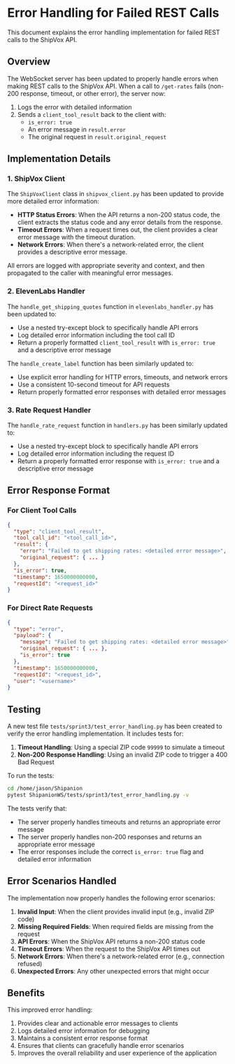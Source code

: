 # Error Handling for Failed REST Calls

This document explains the error handling implementation for failed REST calls to the ShipVox API.

## Overview

The WebSocket server has been updated to properly handle errors when making REST calls to the ShipVox API. When a call to `/get-rates` fails (non-200 response, timeout, or other error), the server now:

1. Logs the error with detailed information
2. Sends a `client_tool_result` back to the client with:
   - `is_error: true`
   - An error message in `result.error`
   - The original request in `result.original_request`

## Implementation Details

### 1. ShipVox Client

The `ShipVoxClient` class in `shipvox_client.py` has been updated to provide more detailed error information:

- **HTTP Status Errors**: When the API returns a non-200 status code, the client extracts the status code and any error details from the response.
- **Timeout Errors**: When a request times out, the client provides a clear error message with the timeout duration.
- **Network Errors**: When there's a network-related error, the client provides a descriptive error message.

All errors are logged with appropriate severity and context, and then propagated to the caller with meaningful error messages.

### 2. ElevenLabs Handler

The `handle_get_shipping_quotes` function in `elevenlabs_handler.py` has been updated to:

- Use a nested try-except block to specifically handle API errors
- Log detailed error information including the tool call ID
- Return a properly formatted `client_tool_result` with `is_error: true` and a descriptive error message

The `handle_create_label` function has been similarly updated to:

- Use explicit error handling for HTTP errors, timeouts, and network errors
- Use a consistent 10-second timeout for API requests
- Return properly formatted error responses with detailed error messages

### 3. Rate Request Handler

The `handle_rate_request` function in `handlers.py` has been similarly updated to:

- Use a nested try-except block to specifically handle API errors
- Log detailed error information including the request ID
- Return a properly formatted error response with `is_error: true` and a descriptive error message

## Error Response Format

### For Client Tool Calls

```json
{
  "type": "client_tool_result",
  "tool_call_id": "<tool_call_id>",
  "result": {
    "error": "Failed to get shipping rates: <detailed error message>",
    "original_request": { ... }
  },
  "is_error": true,
  "timestamp": 1650000000000,
  "requestId": "<request_id>"
}
```

### For Direct Rate Requests

```json
{
  "type": "error",
  "payload": {
    "message": "Failed to get shipping rates: <detailed error message>",
    "original_request": { ... },
    "is_error": true
  },
  "timestamp": 1650000000000,
  "requestId": "<request_id>",
  "user": "<username>"
}
```

## Testing

A new test file `tests/sprint3/test_error_handling.py` has been created to verify the error handling implementation. It includes tests for:

1. **Timeout Handling**: Using a special ZIP code `99999` to simulate a timeout
2. **Non-200 Response Handling**: Using an invalid ZIP code to trigger a 400 Bad Request

To run the tests:

```bash
cd /home/jason/Shipanion
pytest ShipanionWS/tests/sprint3/test_error_handling.py -v
```

The tests verify that:
- The server properly handles timeouts and returns an appropriate error message
- The server properly handles non-200 responses and returns an appropriate error message
- The error responses include the correct `is_error: true` flag and detailed error information

## Error Scenarios Handled

The implementation now properly handles the following error scenarios:

1. **Invalid Input**: When the client provides invalid input (e.g., invalid ZIP code)
2. **Missing Required Fields**: When required fields are missing from the request
3. **API Errors**: When the ShipVox API returns a non-200 status code
4. **Timeout Errors**: When the request to the ShipVox API times out
5. **Network Errors**: When there's a network-related error (e.g., connection refused)
6. **Unexpected Errors**: Any other unexpected errors that might occur

## Benefits

This improved error handling:

1. Provides clear and actionable error messages to clients
2. Logs detailed error information for debugging
3. Maintains a consistent error response format
4. Ensures that clients can gracefully handle error scenarios
5. Improves the overall reliability and user experience of the application
